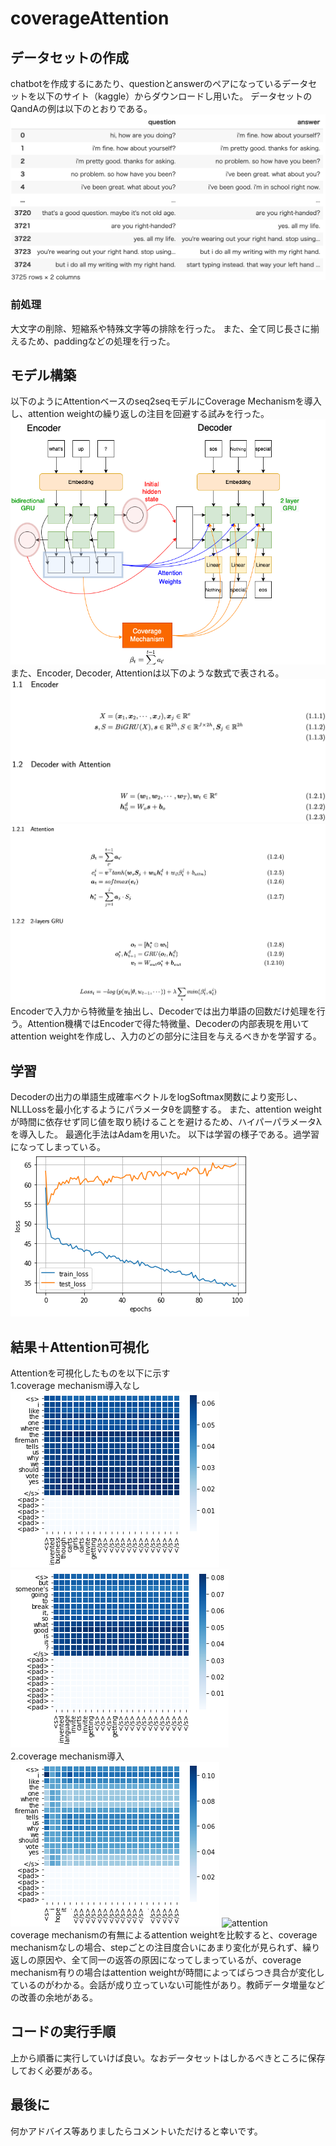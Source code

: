 # coverageAttention

## データセットの作成
chatbotを作成するにあたり、questionとanswerのペアになっているデータセットを以下のサイト（kaggle）からダウンロードし用いた。
データセットのQandAの例は以下のとおりである。<br>
![model](https://github.com/Jumpei-Fujita/chatbot_normalAttention/blob/main/example.png)
### 前処理
大文字の削除、短縮系や特殊文字等の排除を行った。
また、全て同じ長さに揃えるため、paddingなどの処理を行った。
## モデル構築
以下のようにAttentionベースのseq2seqモデルにCoverage Mechanismを導入し、attention weightの繰り返しの注目を回避する試みを行った。<br>
![model](https://github.com/Jumpei-Fujita/chatbot_coverageAttention/blob/main/coverageNormalAttn.png)<br>
また、Encoder, Decoder, Attentionは以下のような数式で表される。<br>
![calc1](https://github.com/Jumpei-Fujita/chatbot_normalAttention/blob/main/calc1.png)<br>
![calc2](https://github.com/Jumpei-Fujita/chatbot_coverageAttention/blob/main/calc2_coverage.png)<br>
Encoderで入力から特微量を抽出し、Decoderでは出力単語の回数だけ処理を行う。Attention機構ではEncoderで得た特微量、Decoderの内部表現を用いてattention weightを作成し、入力のどの部分に注目を与えるべきかを学習する。

## 学習
Decoderの出力の単語生成確率ベクトルをlogSoftmax関数により変形し、NLLLossを最小化するようにパラメータθを調整する。
また、attention weightが時間に依存せず同じ値を取り続けることを避けるため、ハイパーパラメータλを導入した。
最適化手法はAdamを用いた。
以下は学習の様子である。過学習になってしまっている。<br>
![model](https://github.com/Jumpei-Fujita/chatbot_coverageAttention/blob/main/coverageDialogLoss.png)

## 結果＋Attention可視化
Attentionを可視化したものを以下に示す<br>
1.coverage mechanism導入なし
![attention](https://github.com/Jumpei-Fujita/chatbot_normalAttention/blob/main/normalDialogAttn3500.png)
![attention](https://github.com/Jumpei-Fujita/chatbot_normalAttention/blob/main/normalDialogAttn2777.png)<br>
2.coverage mechanism導入
![attention](https://github.com/Jumpei-Fujita/chatbot_coverageAttention/blob/main/coverageDialogattn3500.png)
![attention](https://github.com/Jumpei-Fujita/chatbot_coverageAttention/blob/main/coverageDialogttn2777.png)<br>
coverage mechanismの有無によるattention weightを比較すると、coverage mechanismなしの場合、stepごとの注目度合いにあまり変化が見られず、繰り返しの原因や、全て同一の返答の原因になってしまっているが、coverage mechanism有りの場合はattention weightが時間によってばらつき具合が変化しているのがわかる。会話が成り立っていない可能性があり。教師データ増量などの改善の余地がある。


## コードの実行手順
上から順番に実行していけば良い。なおデータセットはしかるべきところに保存しておく必要がある。

## 最後に
何かアドバイス等ありましたらコメントいただけると幸いです。

